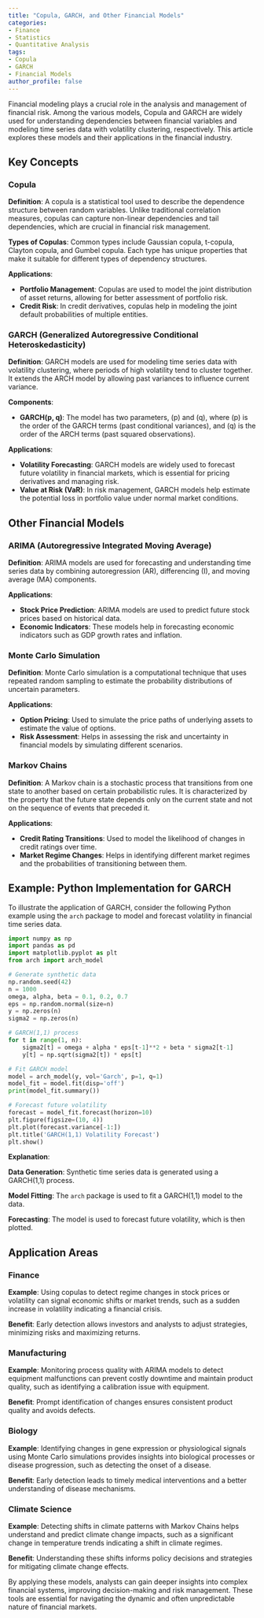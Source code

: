 ```yaml
---
title: "Copula, GARCH, and Other Financial Models"
categories:
- Finance
- Statistics
- Quantitative Analysis
tags:
- Copula
- GARCH
- Financial Models
author_profile: false
---
```


Financial modeling plays a crucial role in the analysis and management of financial risk. Among the various models, Copula and GARCH are widely used for understanding dependencies between financial variables and modeling time series data with volatility clustering, respectively. This article explores these models and their applications in the financial industry.

## Key Concepts

### Copula

**Definition**: A copula is a statistical tool used to describe the dependence structure between random variables. Unlike traditional correlation measures, copulas can capture non-linear dependencies and tail dependencies, which are crucial in financial risk management.

**Types of Copulas**: Common types include Gaussian copula, t-copula, Clayton copula, and Gumbel copula. Each type has unique properties that make it suitable for different types of dependency structures.

**Applications**:
- **Portfolio Management**: Copulas are used to model the joint distribution of asset returns, allowing for better assessment of portfolio risk.
- **Credit Risk**: In credit derivatives, copulas help in modeling the joint default probabilities of multiple entities.

### GARCH (Generalized Autoregressive Conditional Heteroskedasticity)

**Definition**: GARCH models are used for modeling time series data with volatility clustering, where periods of high volatility tend to cluster together. It extends the ARCH model by allowing past variances to influence current variance.

**Components**:
- **GARCH(p, q)**: The model has two parameters, \(p\) and \(q\), where \(p\) is the order of the GARCH terms (past conditional variances), and \(q\) is the order of the ARCH terms (past squared observations).

**Applications**:
- **Volatility Forecasting**: GARCH models are widely used to forecast future volatility in financial markets, which is essential for pricing derivatives and managing risk.
- **Value at Risk (VaR)**: In risk management, GARCH models help estimate the potential loss in portfolio value under normal market conditions.

## Other Financial Models

### ARIMA (Autoregressive Integrated Moving Average)

**Definition**: ARIMA models are used for forecasting and understanding time series data by combining autoregression (AR), differencing (I), and moving average (MA) components.

**Applications**:
- **Stock Price Prediction**: ARIMA models are used to predict future stock prices based on historical data.
- **Economic Indicators**: These models help in forecasting economic indicators such as GDP growth rates and inflation.

### Monte Carlo Simulation

**Definition**: Monte Carlo simulation is a computational technique that uses repeated random sampling to estimate the probability distributions of uncertain parameters.

**Applications**:
- **Option Pricing**: Used to simulate the price paths of underlying assets to estimate the value of options.
- **Risk Assessment**: Helps in assessing the risk and uncertainty in financial models by simulating different scenarios.

### Markov Chains

**Definition**: A Markov chain is a stochastic process that transitions from one state to another based on certain probabilistic rules. It is characterized by the property that the future state depends only on the current state and not on the sequence of events that preceded it.

**Applications**:
- **Credit Rating Transitions**: Used to model the likelihood of changes in credit ratings over time.
- **Market Regime Changes**: Helps in identifying different market regimes and the probabilities of transitioning between them.

## Example: Python Implementation for GARCH

To illustrate the application of GARCH, consider the following Python example using the `arch` package to model and forecast volatility in financial time series data.

```python
import numpy as np
import pandas as pd
import matplotlib.pyplot as plt
from arch import arch_model

# Generate synthetic data
np.random.seed(42)
n = 1000
omega, alpha, beta = 0.1, 0.2, 0.7
eps = np.random.normal(size=n)
y = np.zeros(n)
sigma2 = np.zeros(n)

# GARCH(1,1) process
for t in range(1, n):
    sigma2[t] = omega + alpha * eps[t-1]**2 + beta * sigma2[t-1]
    y[t] = np.sqrt(sigma2[t]) * eps[t]

# Fit GARCH model
model = arch_model(y, vol='Garch', p=1, q=1)
model_fit = model.fit(disp='off')
print(model_fit.summary())

# Forecast future volatility
forecast = model_fit.forecast(horizon=10)
plt.figure(figsize=(10, 4))
plt.plot(forecast.variance[-1:])
plt.title('GARCH(1,1) Volatility Forecast')
plt.show()
```

**Explanation**:

**Data Generation**: Synthetic time series data is generated using a GARCH(1,1) process.

**Model Fitting**: The `arch` package is used to fit a GARCH(1,1) model to the data.

**Forecasting**: The model is used to forecast future volatility, which is then plotted.

## Application Areas

### Finance

**Example**: Using copulas to detect regime changes in stock prices or volatility can signal economic shifts or market trends, such as a sudden increase in volatility indicating a financial crisis.

**Benefit**: Early detection allows investors and analysts to adjust strategies, minimizing risks and maximizing returns.

### Manufacturing

**Example**: Monitoring process quality with ARIMA models to detect equipment malfunctions can prevent costly downtime and maintain product quality, such as identifying a calibration issue with equipment.

**Benefit**: Prompt identification of changes ensures consistent product quality and avoids defects.

### Biology

**Example**: Identifying changes in gene expression or physiological signals using Monte Carlo simulations provides insights into biological processes or disease progression, such as detecting the onset of a disease.

**Benefit**: Early detection leads to timely medical interventions and a better understanding of disease mechanisms.

### Climate Science

**Example**: Detecting shifts in climate patterns with Markov Chains helps understand and predict climate change impacts, such as a significant change in temperature trends indicating a shift in climate regimes.

**Benefit**: Understanding these shifts informs policy decisions and strategies for mitigating climate change effects.

By applying these models, analysts can gain deeper insights into complex financial systems, improving decision-making and risk management. These tools are essential for navigating the dynamic and often unpredictable nature of financial markets.
